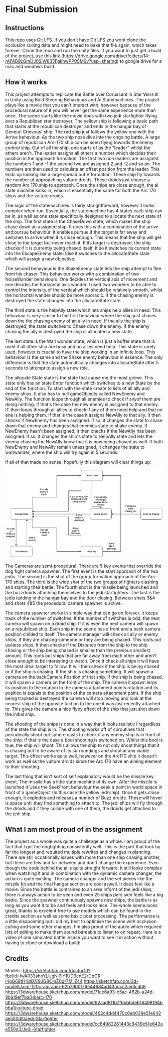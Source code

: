 # Final Submission

## Instructions
This repo uses Git LFS. If you don't have Git LFS you wont clone the occlusion culling data and might need to bake that file again, which takes forever. Clone the repo and run the unity files. If you want to just get a build of the project, use this link (https://drive.google.com/drive/folders/14-rAFAB9LGmUJ0SiW835FgkhwPP0SM9v?usp=sharing) to google drive for a mac and windows build.

## How it works
  This project attempts to replicate the Battle over Coruscant in Star Wars III in Unity using Boid Steering Behaviours and Ai Statemachines. The project plays like a movie that you can't interact with, however because of the procedural nature of it you will never get the same experience more than once. The scene starts like the movie does with two jedi starfighter flying over a Republican star destroyer. The yellow ship is following a basic path that starts at the republican destroyer and ends in the hangar bay of General Grievous' ship. The red ship just follows the yellow one with the Arrive behaviour. As the two ship nose dive into the ongoing battle. A large group of republican Arc-170 ship can be seen flying towards the enemy control ship. Out of all the ship, one starts of as the "leader" whilst the others aren't. The leader assigns all others a number which decides their position in the approach formation. The first two non leaders are assigned the numbers 1 and -1 the second two are assigned 2 and -2 and so on. The numbers are then used to calculate an offset position from the leader. This ends up looking like a large spread out V formation. These ship fly towards the number of approaching vulture droids. These droids just choose a random Arc 170 ship to approach. Once the ships are close enough, the ai state machine kicks in, which is essentially the same for both the Arc 170 ships and the vulture droids.

  The logic of the statemachines is fairly straightforward, however it looks complex when run. Essentially, the statemachine has 4 states each ship can be in, as well as one state specifically designed to allocate the next state of the ship. The first state is the ChaseDown state, which makes the ship chase down an assigned ship. It does this with a combination of the arrive and pursue behaviour. It enables pursue if the target is far away and switches to arrive when it is close enough. This means that the ship will get close to the target but never reach it. If its target is destroyed, the ship checks if it is currently being chased itself. If so it switches its current state into the EscapeEnemy state. Else it switches to the allocateState state which will assign a new objective.

  The second behaviour is the ShakeEnemy state lets the ship attempt to flee from his chaser. This behaviour works with a combination of two NoiseWander behaviours. One decides the vertical axis of movement and one decides the horizontal axis wander. I used two wonders to be able to control the intensity of the vertical which should be relatively smooth, whilst the horizontal wander should be more sporadic. If the chasing enemy is destroyed the state changes into the allocateState state.

  The third state is the helpAlly state which lets ships help allies in need. This behaviour is very similar to the first behaviour where the ship just chases down the the chasing enemy of an ally in need. If the ally the ship is destroyed, the state switches to Chase down the enemy. If the enemy chasing the ally is destroyed the ship is allocated a new state.

  The last state is the Wait wonder state, which is just a buffer state that is used if all other ship are busy and no allies need help. This state is rarely used, however is crucial to have the ship working in an infinite loop. This behaviour is the same and the Shake enemy behaviour in essence. The only difference is that the state automatically changes into allocateState after 5 seconds to attempt to assign a new role.

  The allocate State state is the state that cause me the most grieve. This state only has an state Enter function which switches to a new State by the end of the function. To start with the state create to lists of all ally and enemy ships. It also has to null gameObjects called NewEnemy and NewAlly. The function loops through all enemies to check if anyof them are doing nothing. If that's the case the new enemy is assigned to that enemy. IT then loops through all allies to check if any of them need help and that no one is helping them. If that is the case it assigns NewAlly to that ally. It then checks if NewEnemy has been assigned. If so, it changes the state to chase down that enemy and changes that enemies state to shake enemy. If NewEnemy hasn't been assigned, it then checks if the NewAlly has been assigned. If so, it changes the ship's state to HelpAlly state and lets the enemy chasing the NewAlly know that it is now being chased as well. If both NewEnemy and NewAlly remain unassigned, it changes the state to waitwander, where the ship will try again in 5 seconds.

 If all of that made no sense, hopefully this diagram will clear things up:
 
<img src="Pictures/StateMachine_Diagram.png">

  The Cameras are semi-procedural. There are 5 key events that override the dog fight camera spawner. The first event is the start approach of the two jedis. The second is the shot of the group formation approach of the Arc-170 ships. The third is the wide shot of the two groups of fighters clashing and starting their battle. The fourth shot is the missile being launched and the buzzdroids attaching themselves to the jedi starfighters. The last is the jedis landing in the hangar bay and the door closing. Between shots 3&4 and shots 4&5 the procedural camera spawner is active.
  
  The camera spawner works in simple way that can go on forever. It keeps track of the number of switches. If the number of switches is odd, the next camera will spawn on a droid ship. If it is even the next camera will spawn on a republican ship. Each ship in the scene has a front and a back camera position childed to itself. The camera manager will check all ally or enemy ships, if they are chasing someone or they are being chased. This roots out useless ships. It then checks if the Distance from the ship to the ship chasing or the ship being chased is smaller than the previous smallest amount. This roots out ships that are far away from each other and aren't close enough to be interesting to watch. Once it check all ships it will have the most ideal target to follow. It will then check if the ship is being chased or if the ship is chasing. If the ship is chasing something. It will spawn a camera on the backCamera Position of that ship. If the ship is being chased, it will spawn a camera on the front of the ship. The camera it spawn lerps its position to the rotation to the camera attachment points rotation and its position is equals to the position of the camera attachment point. If the ship being tracked is destroyed the camera will stop moving and look at the nearest ship of the opposite faction to the one it was just recently attached to. This gives the camera a nice flyby effect of the ship that just shot down the initial ship.
  
  The shooting of the ships is done in a way that it looks realistic i regardless of the state the ship is in. The shooting works off of coroutines that periodically shoot out sphere casts to check if any enemy ship is in front of the ship. If that is the case a bool shooting is switched on. Whilst this bool is true, the ship will shoot. This allows the ship to not only shoot things that it is chasing but to be aware of its surroundings and shoot at any viable target. This effect works quite well, however on the Arc170 ship it doesn't work as well as the vulture droids since the Arc 170 have an aiming element to their shooting.
  
  The last thing that isn't sort of self explanatory would be the missile key event. The missile has a little state machine of its own. After the missile is launched it Uses the SeekFront behaviour the seek a point in world space in front of a gameObject (In this case the yellow jedi ship). Once it gets close enough, it explodes and releases a number of Buzz droids. These will hover is space until they find something to attach to. The jedi ships will fly through the droids and if they collide with one of them, the droids get attached to the jedi ship.
  
## What I am most proud of in the assignment
The project as a whole was quite a challenge as a whole. I am proud of the fact that I got the dogfighting consistently well. This is the part that took by far the longest and required multiple rewrites and changes in planning. There are still occationally issues with more than one ship chasing another, but these are few and far between and don't change the experience. Even though the code behind the ai is quite straight forward, it still looks complex when watching it and in combination with the dynamic camera changer, the action is quite exciting. The camera changer and the set pieces like the missile bit and the final hangar section are cool aswell. It does feel like a movie. Since the battle is contrained to an area infornt of the jedi ships, there is always action to be seen and even 25 ships pers side feels like a big battle. Since the spawner continuously spawns new ships, the battle is as long as you want it to be and feels and looks nice. The whole scene looks great, thanks to excelent free to use models which can be found in the credits section as well as some basic post processing. The performance is a little disapointing but I did my best to optimise the scene with occlusion culling and some other changes. I'm also proud of the audio which required lots of editing to make them sound bareable to listen to on repeat. Here is a video of one simulated battle incase you want to see it in action without having to clone or download a build:

## Credits

Models: https://sketchfab.com/doctor10?fbclid=IwAR33shoYLUgNjPiY1UD9cnE2rDpOR-l4gG68tH4dlXV9JG8CmZ0gr7M_Zc4
        https://sketchfab.com/3d-models/aim-120c-amraam-62b79b0f76e44684ad43adcc2ae3cdb9
        https://3dwarehouse.sketchup.com/model/71ce6a93-c5ac-462b-a24d-9ba19ef7ba0d/arc-170
        https://3dwarehouse.sketchup.com/model/92aad811b7f6bb6de616498194bbba1/vulture-droid
        https://3dwarehouse.sketchup.com/model/462c4dd4470c6eb039e51e642ae550d3/Jedi-Starfighter
        https://3dwarehouse.sketchup.com/model/cc84982281443c9439e51e642ae550d3/Jedi-Starfighter
